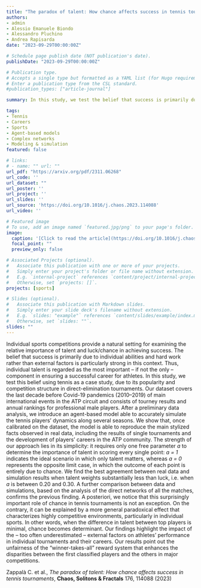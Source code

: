 ```yaml
---
title: "The paradox of talent: How chance affects success in tennis tournaments"
authors:
- admin
- Alessio Emanuele Biondo
- Alessandro Pluchino
- Andrea Rapisarda
date: "2023-09-29T00:00:00Z"

# Schedule page publish date (NOT publication's date).
publishDate: "2023-09-29T00:00:00Z"

# Publication type.
# Accepts a single type but formatted as a YAML list (for Hugo requirements).
# Enter a publication type from the CSL standard.
#publication_types: ["article-journal"]

summary: In this study, we test the belief that success is primarily due to individual abilities rather than external factors using tennis as a case study.

tags:
- Tennis
- Careers
- Sports
- Agent-based models
- Complex networks
- Modeling & simulation
featured: false

# links:
# - name: "" url: ""
url_pdf: "https://arxiv.org/pdf/2311.06268"
url_code: ''
url_dataset: ""
url_poster: ''
url_project: ''
url_slides: ''
url_source: 'https://doi.org/10.1016/j.chaos.2023.114088'
url_video: ''

# Featured image
# To use, add an image named `featured.jpg/png` to your page's folder. 
image:
  caption: '[Click to read the article](https://doi.org/10.1016/j.chaos.2023.114088)'
  focal_point: ""
  preview_only: false

# Associated Projects (optional).
#   Associate this publication with one or more of your projects.
#   Simply enter your project's folder or file name without extension.
#   E.g. `internal-project` references `content/project/internal-project/index.md`.
#   Otherwise, set `projects: []`.
projects: [sports]

# Slides (optional).
#   Associate this publication with Markdown slides.
#   Simply enter your slide deck's filename without extension.
#   E.g. `slides: "example"` references `content/slides/example/index.md`.
#   Otherwise, set `slides: ""`.
slides: ""
---
```

Individual sports competitions provide a natural setting for examining the relative importance of talent and luck/chance in achieving success. The belief that success is primarily due to individual abilities and hard work rather than external factors is particularly strong in this context. Thus, individual talent is regarded as the most important – if not the only – component in ensuring a successful career for athletes. In this study, we test this belief using tennis as a case study, due to its popularity and competition structure in direct-elimination tournaments. Our dataset covers the last decade before Covid-19 pandemics (2010–2019) of main international events in the ATP circuit and consists of tourney results and annual rankings for professional male players. After a preliminary data analysis, we introduce an agent-based model able to accurately simulate the tennis players’ dynamics along several seasons. We show that, once calibrated on the dataset, the model is able to reproduce the main stylized facts observed in real data, including the results of single tournaments and the development of players’ careers in the ATP community. The strength of our approach lies in its simplicity: it requires only one free parameter *a* to determine the importance of talent in scoring every single point: *a = 1* indicates the ideal scenario in which only talent matters, whereas *a = 0* represents the opposite limit case, in which the outcome of each point is entirely due to chance. We find the best agreement between real data and simulation results when talent weights substantially less than luck, i.e. when *a* is between 0.20 and 0.30. A further comparison between data and simulations, based on the analysis of the direct networks of all the matches, confirms the previous finding. A posteriori, we notice that this surprisingly important role of chance in tennis tournaments is not an exception. On the contrary, it can be explained by a more general paradoxical effect that characterizes highly competitive environments, particularly in individual sports. In other words, when the difference in talent between top players is minimal, chance becomes determinant. Our findings highlight the impact of the – too often underestimated – external factors on athletes’ performance in individual tournaments and their careers. Our results point out the unfairness of the “winner-takes-all” reward system that enhances the disparities between the first classified players and the others in major competitions.

Zappalà C. et al., *The paradox of talent: How chance affects success in tennis tournaments*, **Chaos, Solitons \& Fractals** 176, 114088 (2023)